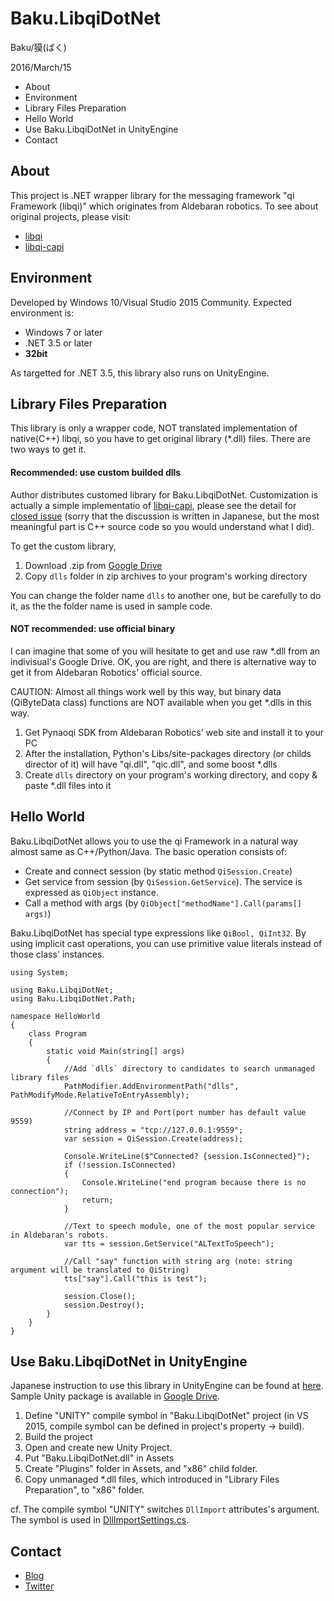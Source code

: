 # Baku.LibqiDotNet

Baku/獏(ばく)

2016/March/15

- About
- Environment
- Library Files Preparation
- Hello World
- Use Baku.LibqiDotNet in UnityEngine
- Contact


## About

This project is .NET wrapper library for the messaging framework "qi Framework (libqi)" which originates from Aldebaran robotics. To see about original projects, please visit:

- [libqi](https://github.com/aldebaran/libqi)
- [libqi-capi](https://github.com/aldebaran/libqi-capi)

## Environment

Developed by Windows 10/Visual Studio 2015 Community. Expected environment is:

- Windows 7 or later
- .NET 3.5 or later
- **32bit**

As targetted for .NET 3.5, this library also runs on UnityEngine.


## Library Files Preparation

This library is only a wrapper code, NOT translated implementation of native(C++) libqi, so you have to get original library (*.dll) files. There are two ways to get it.

#### Recommended: use custom builded dlls

Author distributes customed library for Baku.LibqiDotNet. Customization is actually a simple implementatio of [libqi-capi](https://github.com/aldebaran/libqi-capi), please see the detail for [closed issue](https://github.com/malaybaku/BakuLibQiDotNet/issues/1) (sorry that the discussion is written in Japanese, but the most meaningful part is C++ source code so you would understand what I did).

To get the custom library,

1. Download .zip from [Google Drive](https://drive.google.com/folderview?id=0BzVgwIMLJboJeHI1N2pwTlc4ZlE&usp=sharing)
2. Copy ```dlls``` folder in zip archives to your program's working directory

You can change the folder name ```dlls``` to another one, but be carefully to do it, as the the folder name is used in sample code.

#### NOT recommended: use official binary

I can imagine that some of you will hesitate to get and use raw *.dll from an indivisual's Google Drive. OK, you are right, and there is alternative way to get it from Aldebaran Robotics' official source.

CAUTION: Almost all things work well by this way, but binary data (QiByteData class) functions are NOT available when you get *.dlls in this way.

1. Get Pynaoqi SDK from Aldebaran Robotics' web site and install it to your PC
2. After the installation, Python's Libs/site-packages directory (or childs director of it) will have "qi.dll", "qic.dll", and some boost *.dlls
3. Create ```dlls``` directory on your program's working directory, and copy & paste *.dll files into it


## Hello World

Baku.LibqiDotNet allows you to use the qi Framework in a natural way almost same as C++/Python/Java. The basic operation consists of:

- Create and connect session (by static method ```QiSession.Create```)
- Get service from session (by ```QiSession.GetService```). The service is expressed as ```QiObject``` instance.
- Call a method with args (by ```QiObject["methodName"].Call(params[] args)```)

Baku.LibqiDotNet has special type expressions like `QiBool, QiInt32`. By using implicit cast operations, you can use primitive value literals instead of those class' instances.

```
using System;

using Baku.LibqiDotNet;
using Baku.LibqiDotNet.Path;

namespace HelloWorld
{
    class Program
    {
        static void Main(string[] args)
        {
            //Add `dlls` directory to candidates to search unmanaged library files
            PathModifier.AddEnvironmentPath("dlls", PathModifyMode.RelativeToEntryAssembly);

            //Connect by IP and Port(port number has default value 9559)
            string address = "tcp://127.0.0.1:9559";
            var session = QiSession.Create(address);

            Console.WriteLine($"Connected? {session.IsConnected}");
            if (!session.IsConnected)
            {
                Console.WriteLine("end program because there is no connection");
                return;
            }

            //Text to speech module, one of the most popular service in Aldebaran's robots.
            var tts = session.GetService("ALTextToSpeech");

            //Call "say" function with string arg (note: string argument will be translated to QiString)
            tts["say"].Call("this is test");

            session.Close();
            session.Destroy();
        }
    }
}
```

## Use Baku.LibqiDotNet in UnityEngine

Japanese instruction to use this library in UnityEngine can be found at [here](http://www.baku-dreameater.net/archives/10791). Sample Unity package is available in [Google Drive](https://drive.google.com/folderview?id=0BzVgwIMLJboJeWJmaFZ3Q25ENjQ&usp=sharing).

1. Define "UNITY" compile symbol in "Baku.LibqiDotNet" project (in VS 2015, compile symbol can be defined in project's property -> build).
2. Build the project
3. Open and create new Unity Project.
4. Put "Baku.LibqiDotNet.dll" in Assets
5. Create "Plugins" folder in Assets, and "x86" child folder.
6. Copy unmanaged *.dll files, which introduced in "Library Files Preparation", to "x86" folder.

cf. The compile symbol "UNITY" switches ```DllImport``` attributes's argument. The symbol is used in [DllImportSettings.cs](https://github.com/malaybaku/BakuLibQiDotNet/blob/master/Baku.LibqiDotNet/Baku.LibqiDotNet/QiApi/DllImportSettings.cs).



## Contact

- [Blog](https://www.baku-dreameater.net)
- [Twitter](https://twitter.com/baku_dreameater)
